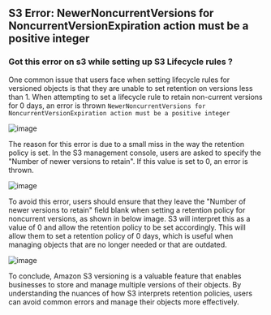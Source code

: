 ## S3 Error: NewerNoncurrentVersions for NoncurrentVersionExpiration action must be a positive integer

### Got this error on s3 while setting up S3 Lifecycle rules ?


One common issue that users face when setting lifecycle rules for versioned objects is that they are unable to set retention on versions less than 1. When attempting to set a lifecycle rule to retain non-current versions for 0 days, an error is thrown ```NewerNoncurrentVersions for NoncurrentVersionExpiration action must be a positive integer```

![image](https://github.com/ChroniclesOfDevOps/ChroniclesOfDevOps.github.io/assets/166585975/62bc97b7-7795-415b-bec7-b638a856f684)

The reason for this error is due to a small miss in the way the retention policy is set. In the S3 management console, users are asked to specify the "Number of newer versions to retain". If this value is set to 0, an error is thrown.

![image](https://github.com/ChroniclesOfDevOps/ChroniclesOfDevOps.github.io/assets/166585975/61a67dc0-3384-4eae-882b-40cc406b2875)

To avoid this error, users should ensure that they leave the "Number of newer versions to retain" field blank when setting a retention policy for noncurrent versions, as shown in below image. S3 will interpret this as a value of 0 and allow the retention policy to be set accordingly. This will allow them to set a retention policy of 0 days, which is useful when managing objects that are no longer needed or that are outdated.

![image](https://github.com/ChroniclesOfDevOps/ChroniclesOfDevOps.github.io/assets/166585975/a9a690e0-bdbe-4db9-b0e2-cb467b114d5d)

To conclude, Amazon S3 versioning is a valuable feature that enables businesses to store and manage multiple versions of their objects. By understanding the nuances of how S3 interprets retention policies, users can avoid common errors and manage their objects more effectively.
